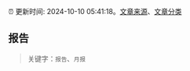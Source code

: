 :alarm_clock: 更新时间: 2024-10-10 05:41:18。[文章来源](/README.md)、[文章分类](/TAGS.md)

## 报告


> 关键字：`报告`、`月报`



